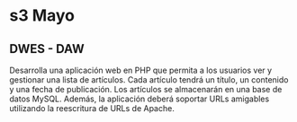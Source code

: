 # s3 Mayo

## DWES - DAW

Desarrolla una aplicación web en PHP que permita a los usuarios ver y gestionar una lista de artículos. 
Cada artículo tendrá un título, un contenido y una fecha de publicación. 
Los artículos se almacenarán en una base de datos MySQL. 
Además, la aplicación deberá soportar URLs amigables utilizando la reescritura de URLs de Apache.